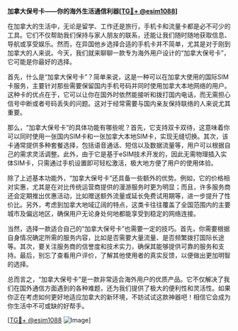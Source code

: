 **加拿大保号卡——你的海外生活通信利器[[TG💪+ @esim1088](https://t.me/s/esim1088)]**

在加拿大的生活中，无论是留学、工作还是旅行，手机卡和流量卡都是必不可少的工具。它们不仅帮助我们保持与家人朋友的联系，还能让我们随时随地获取信息、导航或享受娱乐。然而，在异国他乡选择合适的手机卡并不简单，尤其是对于刚到加拿大的人来说。今天，我们就来聊聊一款专为海外用户设计的“加拿大保号卡”，它可能是你最好的选择。

首先，什么是“加拿大保号卡”？简单来说，这是一种可以在加拿大使用的国际SIM卡服务，主要针对那些需要保留国内手机号码并同时使用加拿大本地网络的用户。这种卡的优点在于，它可以让你在国外时依然能接听和拨打国内电话，而无需担心信号中断或者号码丢失的问题。这对于经常需要与国内亲友保持联络的人来说尤其重要。

那么，“加拿大保号卡”的具体功能有哪些呢？首先，它支持双卡双待，这意味着你可以同时使用一张国内SIM卡和一张加拿大本地SIM卡，实现无缝切换。其次，该卡通常提供多种套餐选择，包括语音通话、短信以及数据流量等，用户可以根据自己的需求灵活调整。此外，由于它是基于eSIM技术开发的，因此无需物理插入实体SIM卡，只需通过手机设置即可轻松激活，极大地方便了用户的使用体验。

除了上述基本功能外，“加拿大保号卡”还具备一些额外的优势。例如，它的价格相对实惠，尤其是在对比传统运营商提供的漫游服务时更为明显；而且，许多服务商还会定期推出优惠活动，比如赠送额外流量或延长免费试用期等，进一步提升了性价比。另外，考虑到加拿大地域辽阔的特点，这类卡往往覆盖了全国范围内的主要城市及偏远地区，确保用户无论身处何地都能享受到稳定的网络连接。

当然，选择一款适合自己的“加拿大保号卡”也需要一定的技巧。首先，你需要根据自身情况确定所需的服务内容，比如是否需要大量流量、是否频繁拨打国际长途等。其次，要关注服务商的信誉度和技术实力，确保其能够提供可靠的服务和支持。最后，别忘了查看用户评价，了解其他使用者的真实反馈，以便做出更加明智的选择。

总而言之，“加拿大保号卡”是一款非常适合海外用户的优质产品。它不仅解决了我们在国外通信方面遇到的各种难题，还为我们提供了极大的便利性和灵活性。如果你正在考虑如何更好地适应加拿大的新环境，不妨试试这款神器吧！相信它会成为你生活中不可或缺的好帮手。

[[TG💪+ @esim1088](https://t.me/s/esim1088) ![Image](https://i.postimg.cc/4NQfJmqS/Snipaste-2025-05-13-00-14-12.png)]